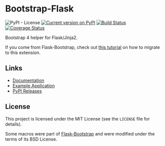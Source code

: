 # Bootstrap-Flask

![PyPI - License](https://img.shields.io/pypi/l/bootstrap-flask)
[![Current version on PyPI](https://img.shields.io/pypi/v/bootstrap-flask)](https://pypi.org/project/bootstrap-flask/)
[![Build Status](https://travis-ci.org/greyli/bootstrap-flask.svg?branch=master)](https://travis-ci.org/greyli/bootstrap-flask)
[![Coverage Status](https://coveralls.io/repos/github/greyli/bootstrap-flask/badge.svg?branch=master)](https://coveralls.io/github/greyli/bootstrap-flask?branch=master)

Bootstrap 4 helper for Flask/Jinja2.

If you come from Flask-Bootstrap, check out [this tutorial](https://bootstrap-flask.readthedocs.io/en/stable/migrate.html) on how to migrate to this extension.

## Links

* [Documentation](https://bootstrap-flask.readthedocs.io)
* [Example Application](https://github.com/greyli/bootstrap-flask/tree/master/examples)
* [PyPI Releases](https://pypi.org/project/Bootstrap-Flask/)

## License

This project is licensed under the MIT License (see the
`LICENSE` file for details).

Some macros were part of [Flask-Bootstrap](https://github.com/mbr/flask-bootstrap) and were modified under the terms of its BSD License.
